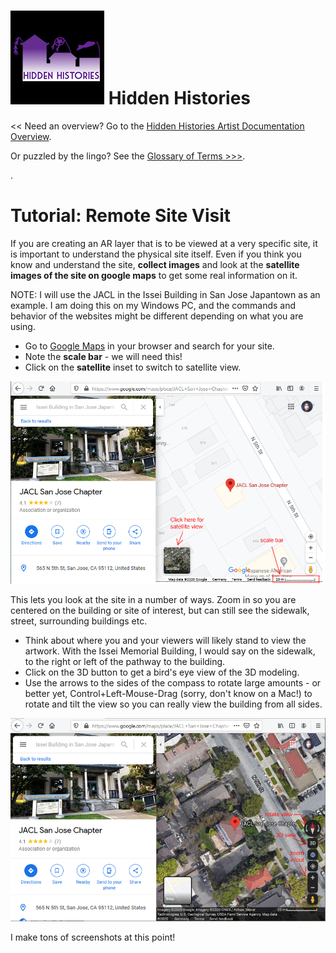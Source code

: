 
# ![Hidden Histories Logo](/images/hiddenhistories-logo.png) Hidden Histories 
<< Need an overview? Go to the [Hidden Histories Artist Documentation Overview](http://hiddenhistoriesjtown.org/documentation).

Or puzzled by the lingo? See the [Glossary of Terms >>>](https://github.com/Hidden-Histories/Public-Resources/blob/master/documentation/ARpoiseGlossary.md#-hidden-histories-artists).

.

# Tutorial: Remote Site Visit

If you are creating an AR layer that is to be viewed at a very specific site, it is important to understand the physical site itself. Even if you think you know and understand the site, **collect images** and look at the **satellite images of the site on google maps** to get some real information on it.

NOTE: I will use the JACL in the Issei Building in San Jose Japantown as an example. I am doing this on my Windows PC, and the commands and behavior of the websites might be different depending on what you are using.

- Go to [Google Maps](https://www.google.com/maps) in your browser and search for your site.
- Note the **scale bar** - we will need this!
- Click on the **satellite** inset to switch to satellite view.

![googlemaps_SatelliteIcon-ScaleBar](images/googlemaps_SatelliteIcon-ScaleBar.png)

This lets you look at the site in a number of ways. Zoom in so you are centered on the building or site of interest, but can still see the sidewalk, street, surrounding buildings etc. 
- Think about where you and your viewers will likely stand to view the artwork. With the Issei Memorial Building, I would say on the sidewalk, to the right or left of the pathway to the building.
- Click on the 3D button to get a bird's eye view of the 3D modeling.
- Use the arrows to the sides of the compass to rotate large amounts - or better yet, Control+Left-Mouse-Drag (sorry, don't know on a Mac!) to rotate and tilt the view so you can really view the building from all sides.

![googlemaps_rotate-3D-zoom](images/googlemaps_rotate-3D-zoom.png)



I make tons of screenshots at this point!




